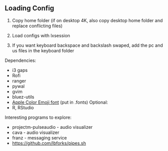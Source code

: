 ## Loading Config

1. Copy home folder (if on desktop 4K, also copy desktop home folder and replace conflicting files)

2. Load configs with lxsession

3. If you want keyboard backspace and backslash swaped, add the pc and us files in the keyboard folder

Dependencies:
* i3 gaps
* Rofi
* ranger
* pywal
* gvim
* bluez-utils
* [Apple Color Emoji font](https://www.joypixels.com/downloadfonts) (put in .fonts)
Optional:
* R, RStudio

Interesting programs to explore:
* projectm-pulseaudio - audio visualizer
* cava - audio visualizer
* franz - messaging service
* https://github.com/lbforks/pipes.sh
